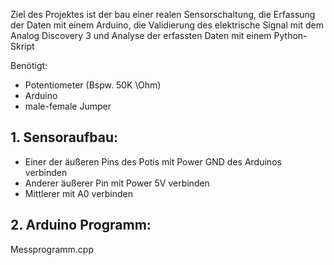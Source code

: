 Ziel des Projektes ist der bau einer realen Sensorschaltung, die Erfassung der Daten mit einem Arduino, die Validierung des elektrische Signal mit dem Analog Discovery 3 und Analyse der erfassten Daten mit einem Python-Skript

Benötigt:
- Potentiometer (Bspw. 50K \Ohm)
- Arduino
- male-female Jumper


## 1. Sensoraufbau: 
- Einer der äußeren Pins des Potis mit Power GND des Arduinos verbinden
- Anderer äußerer Pin mit Power 5V verbinden
- Mittlerer mit A0 verbinden

## 2. Arduino Programm:
 Messprogramm.cpp
